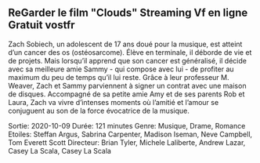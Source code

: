 ## ReGarder le film "Clouds" Streaming Vf en ligne Gratuit vostfr


Zach Sobiech, un adolescent de 17 ans doué pour la musique, est atteint d’un cancer des os (ostéosarcome). Élève en terminale, il déborde de vie et de projets. Mais lorsqu’il apprend que son cancer est généralisé, il décide avec sa meilleure amie Sammy - qui compose avec lui - de profiter au maximum du peu de temps qu’il lui reste. Grâce à leur professeur M. Weaver, Zach et Sammy parviennent à signer un contrat avec une maison de disques. Accompagné de sa petite amie Amy et de ses parents Rob et Laura, Zach va vivre d’intenses moments où l’amitié et l’amour se conjuguent au son de la force évocatrice de la musique.


Sortie: 2020-10-09
Durée: 121 minutes
Genre: Musique, Drame, Romance
Etoiles: Steffan Argus, Sabrina Carpenter, Madison Iseman, Neve Campbell, Tom Everett Scott
Directeur: Brian Tyler, Michele Laliberte, Andrew Lazar, Casey La Scala, Casey La Scala
